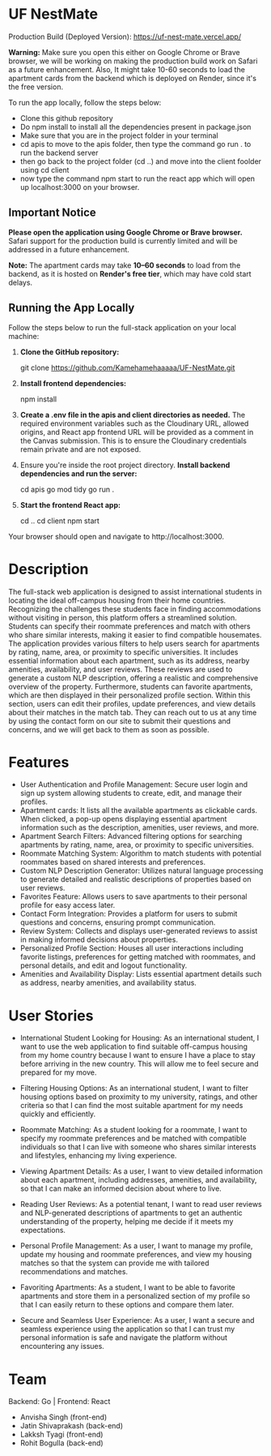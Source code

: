 # UF NestMate

Production Build (Deployed Version): https://uf-nest-mate.vercel.app/

**Warning:** Make sure you open this either on Google Chrome or Brave browser, we will be working on making the production build work on Safari as a future enhancement. Also, It might take 10-60 seconds to load the apartment cards from the backend which is deployed on Render, since it's the free version.

To run the app locally, follow the steps below:

-   Clone this github repository
-   Do npm install to install all the dependencies present in package.json
-   Make sure that you are in the project folder in your terminal
-   cd apis to move to the apis folder, then type the command go run . to run the backend server
-   then go back to the project folder (cd ..) and move into the client foolder using cd client
-   now type the command npm start to run the react app which will open up localhost:3000 on your browser.

## Important Notice

**Please open the application using Google Chrome or Brave browser.**  
Safari support for the production build is currently limited and will be addressed in a future enhancement.

**Note:** The apartment cards may take **10–60 seconds** to load from the backend, as it is hosted on **Render's free tier**, which may have cold start delays.

## Running the App Locally

Follow the steps below to run the full-stack application on your local machine:

1. **Clone the GitHub repository:**

    git clone https://github.com/Kamehamehaaaaa/UF-NestMate.git

2. **Install frontend dependencies:**

    npm install

3. **Create a .env file in the apis and client directories as needed.**
   The required environment variables such as the Cloudinary URL, allowed origins, and React app frontend URL will be provided as a comment in the Canvas submission. This is to ensure the Cloudinary credentials remain private and are not exposed.

4. Ensure you're inside the root project directory. **Install backend dependencies and run the server:**

    cd apis
    go mod tidy
    go run .

5. **Start the frontend React app:**

    cd ..
    cd client
    npm start

Your browser should open and navigate to http://localhost:3000.

# Description

The full-stack web application is designed to assist international students in locating the ideal off-campus housing from their home countries. Recognizing the challenges these students face in finding accommodations without visiting in person, this platform offers a streamlined solution. Students can specify their roommate preferences and match with others who share similar interests, making it easier to find compatible housemates. The application provides various filters to help users search for apartments by rating, name, area, or proximity to specific universities. It includes essential information about each apartment, such as its address, nearby amenities, availability, and user reviews. These reviews are used to generate a custom NLP description, offering a realistic and comprehensive overview of the property. Furthermore, students can favorite apartments, which are then displayed in their personalized profile section. Within this section, users can edit their profiles, update preferences, and view details about their matches in the match tab. They can reach out to us at any time by using the contact form on our site to submit their questions and concerns, and we will get back to them as soon as possible.

# Features

-   User Authentication and Profile Management: Secure user login and sign up system allowing students to create, edit, and manage their profiles.
-   Apartment cards: It lists all the available apartments as clickable cards. When clicked, a pop-up opens displaying essential apartment information such as the description, amenities, user reviews, and more.
-   Apartment Search Filters: Advanced filtering options for searching apartments by rating, name, area, or proximity to specific universities.
-   Roommate Matching System: Algorithm to match students with potential roommates based on shared interests and preferences.
-   Custom NLP Description Generator: Utilizes natural language processing to generate detailed and realistic descriptions of properties based on user reviews.
-   Favorites Feature: Allows users to save apartments to their personal profile for easy access later.
-   Contact Form Integration: Provides a platform for users to submit questions and concerns, ensuring prompt communication.
-   Review System: Collects and displays user-generated reviews to assist in making informed decisions about properties.
-   Personalized Profile Section: Houses all user interactions including favorite listings, preferences for getting matched with roommates, and personal details, and edit and logout functionality.
-   Amenities and Availability Display: Lists essential apartment details such as address, nearby amenities, and availability status.

# User Stories

-   International Student Looking for Housing: As an international student, I want to use the web application to find suitable off-campus housing from my home country because I want to ensure I have a place to stay before arriving in the new country. This will allow me to feel secure and prepared for my move.

-   Filtering Housing Options: As an international student, I want to filter housing options based on proximity to my university, ratings, and other criteria so that I can find the most suitable apartment for my needs quickly and efficiently.

-   Roommate Matching: As a student looking for a roommate, I want to specify my roommate preferences and be matched with compatible individuals so that I can live with someone who shares similar interests and lifestyles, enhancing my living experience.

-   Viewing Apartment Details: As a user, I want to view detailed information about each apartment, including addresses, amenities, and availability, so that I can make an informed decision about where to live.

-   Reading User Reviews: As a potential tenant, I want to read user reviews and NLP-generated descriptions of apartments to get an authentic understanding of the property, helping me decide if it meets my expectations.

-   Personal Profile Management: As a user, I want to manage my profile, update my housing and roommate preferences, and view my housing matches so that the system can provide me with tailored recommendations and matches.

-   Favoriting Apartments: As a student, I want to be able to favorite apartments and store them in a personalized section of my profile so that I can easily return to these options and compare them later.

-   Secure and Seamless User Experience: As a user, I want a secure and seamless experience using the application so that I can trust my personal information is safe and navigate the platform without encountering any issues.

# Team

Backend: Go | Frontend: React

-   Anvisha Singh (front-end)
-   Jatin Shivaprakash (back-end)
-   Lakksh Tyagi (front-end)
-   Rohit Bogulla (back-end)
